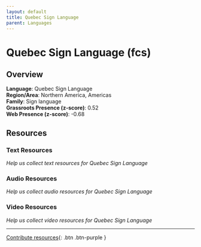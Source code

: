 ```yaml
---
layout: default
title: Quebec Sign Language
parent: Languages
---
```


# Quebec Sign Language (fcs)

## Overview

**Language**: Quebec Sign Language  
**Region/Area**: Northern America, Americas  
**Family**: Sign language  
**Grassroots Presence (z-score)**: 0.52  
**Web Presence (z-score)**: -0.68  

## Resources

### Text Resources
*Help us collect text resources for Quebec Sign Language*

### Audio Resources
*Help us collect audio resources for Quebec Sign Language*

### Video Resources
*Help us collect video resources for Quebec Sign Language*

---

[Contribute resources](https://forms.office.com/e/1SfLJx3u1r){: .btn .btn-purple }
